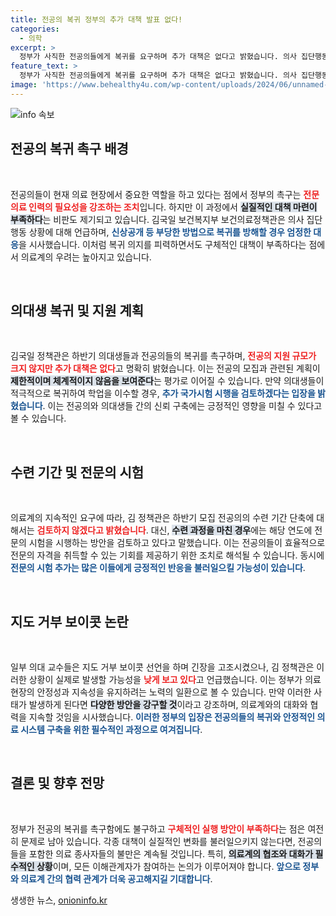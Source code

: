 ```yaml
---
title: 전공의 복귀 정부의 추가 대책 발표 없다!
categories:
  - 의학
excerpt: >
  정부가 사직한 전공의들에게 복귀를 요구하며 추가 대책은 없다고 밝혔습니다. 의사 집단행동에 대한 엄정 대응 의사를 표명하며, 전문의 시험 추가 방안도 검토 중인데, 의대 교수들 보이콧 가능성은 낮다고 전했습니다. 클릭 유도!
feature_text: >
  정부가 사직한 전공의들에게 복귀를 요구하며 추가 대책은 없다고 밝혔습니다. 의사 집단행동에 대한 엄정 대응 의사를 표명하며, 전문의 시험 추가 방안도 검토 중인데, 의대 교수들 보이콧 가능성은 낮다고 전했습니다. 클릭 유도!
image: 'https://www.behealthy4u.com/wp-content/uploads/2024/06/unnamed-file.png'
---
```


<p><img src="https://www.behealthy4u.com/wp-content/uploads/2024/06/unnamed-file.png" alt="info 속보" /></p>

<h2 data-ke-size="size26">전공의 복귀 촉구 배경</h2>

<p data-ke-size="size16">&nbsp;</p>

<p>전공의들이 현재 의료 현장에서 중요한 역할을 하고 있다는 점에서 정부의 촉구는 <b><span style="color: #ee2323;">전문 의료 인력의 필요성을 강조하는 조치</span></b>입니다. 하지만 이 과정에서 <b><span style="background-color: #21538527;">실질적인 대책 마련이 부족하다</span></b>는 비판도 제기되고 있습니다. 김국일 보건복지부 보건의료정책관은 의사 집단행동 상황에 대해 언급하며, <b><span style="color: #1a5490;">신상공개 등 부당한 방법으로 복귀를 방해할 경우 엄정한 대응</span></b>을 시사했습니다. 이처럼 복귀 의지를 피력하면서도 구체적인 대책이 부족하다는 점에서 의료계의 우려는 높아지고 있습니다.</p>

<p data-ke-size="size16">&nbsp;</p>

<h2 data-ke-size="size26">의대생 복귀 및 지원 계획</h2>

<p data-ke-size="size16">&nbsp;</p>

<p>김국일 정책관은 하반기 의대생들과 전공의들의 복귀를 촉구하며, <b><span style="color: #ee2323;">전공의 지원 규모가 크지 않지만 추가 대책은 없다</span></b>고 명확히 밝혔습니다. 이는 전공의 모집과 관련된 계획이 <b><span style="background-color: #21538527;">제한적이며 체계적이지 않음을 보여준다</span></b>는 평가로 이어질 수 있습니다. 만약 의대생들이 적극적으로 복귀하여 학업을 이수할 경우, <b><span style="color: #1a5490;">추가 국가시험 시행을 검토하겠다는 입장을 밝혔습니다</span></b>. 이는 전공의와 의대생들 간의 신뢰 구축에는 긍정적인 영향을 미칠 수 있다고 볼 수 있습니다.</p>

<p data-ke-size="size16">&nbsp;</p>

<h2 data-ke-size="size26">수련 기간 및 전문의 시험</h2>

<p data-ke-size="size16">&nbsp;</p>

<p>의료계의 지속적인 요구에 따라, 김 정책관은 하반기 모집 전공의의 수련 기간 단축에 대해서는 <b><span style="color: #ee2323;">검토하지 않겠다고 밝혔습니다</span></b>. 대신, <b><span style="background-color: #21538527;">수련 과정을 마친 경우</span></b>에는 해당 연도에 전문의 시험을 시행하는 방안을 검토하고 있다고 말했습니다. 이는 전공의들이 효율적으로 전문의 자격을 취득할 수 있는 기회를 제공하기 위한 조치로 해석될 수 있습니다. 동시에 <b><span style="color: #1a5490;">전문의 시험 추가는 많은 이들에게 긍정적인 반응을 불러일으킬 가능성이 있습니다</span></b>.</p>

<p data-ke-size="size16">&nbsp;</p>

<h2 data-ke-size="size26">지도 거부 보이콧 논란</h2>

<p data-ke-size="size16">&nbsp;</p>

<p>일부 의대 교수들은 지도 거부 보이콧 선언을 하며 긴장을 고조시켰으나, 김 정책관은 이러한 상황이 실제로 발생할 가능성을 <b><span style="color: #ee2323;">낮게 보고 있다</span></b>고 언급했습니다. 이는 정부가 의료현장의 안정성과 지속성을 유지하려는 노력의 일환으로 볼 수 있습니다. 만약 이러한 사태가 발생하게 된다면 <b><span style="background-color: #21538527;">다양한 방안을 강구할 것</span></b>이라고 강조하며, 의료계와의 대화와 협력을 지속할 것임을 시사했습니다. <b><span style="color: #1a5490;">이러한 정부의 입장은 전공의들의 복귀와 안정적인 의료 시스템 구축을 위한 필수적인 과정으로 여겨집니다</span></b>.</p>

<p data-ke-size="size16">&nbsp;</p>

<h2 data-ke-size="size26">결론 및 향후 전망</h2>

<p data-ke-size="size16">&nbsp;</p>

<p>정부가 전공의 복귀를 촉구함에도 불구하고 <b><span style="color: #ee2323;">구체적인 실행 방안이 부족하다</span></b>는 점은 여전히 문제로 남아 있습니다. 각종 대책이 실질적인 변화를 불러일으키지 않는다면, 전공의들을 포함한 의료 종사자들의 불만은 계속될 것입니다. 특히, <b><span style="background-color: #21538527;">의료계의 협조와 대화가 필수적인 상황</span></b>이며, 모든 이해관계자가 참여하는 논의가 이루어져야 합니다. <b><span style="color: #1a5490;">앞으로 정부와 의료계 간의 협력 관계가 더욱 공고해지길 기대합니다</span></b>. </p>
생생한 뉴스, <a href="https://onioninfo.kr" rel="dofollow">onioninfo.kr</a>


